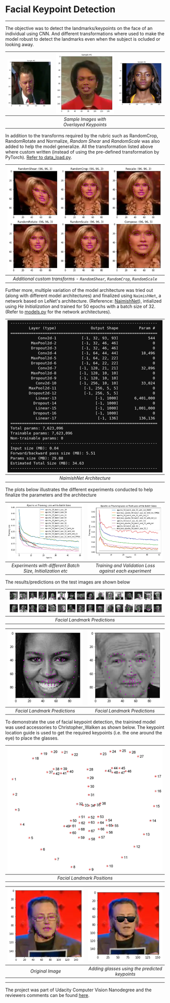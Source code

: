 # Facial Keypoint Detection
---

The objective was to detect the landmarks/keypoints on the face of an individual using CNN.
And different transformations where used to make the model robust to detect the landmarks even when the subject is ocluded or looking away.

<div align='center'>
<a name='samples'></a>

|![sample0](./images/markdown_images/sample0.png)|![sample1](./images/markdown_images/sample1.png)|![sample2](./images/markdown_images/sample2.png)|
|:---:|:---:|:---:|
||_Sample Images with Overlayed Keypoints_||
</div>

In addition to the transforms required by the rubric such as  RandomCrop, RandomRotate and Normalize, _Random Shear_ and _RandomScale_ was also added to help the model generalize. All the transformation listed above where custom written (instead of using the pre-defined transformation by PyTorch). [Refer to data_load.py](./data_load.py).

<div align='center'>
<a name='additional_transforms'></a>

|![addition_transforms](./images/markdown_images/additional_transforms.png)|
|:---:|
|_Additional custom transforms - `RandomShear`, `RandomCrop`, `RandomScale`_|
</div>

Further more, multiple variation of the model architecture was tried out (along with different model architectures) and finalized using `NaimishNet`, a network based on LeNet's architecture. (Reference: [NaimishNet](https://arxiv.org/pdf/1710.00977.pdf)), intialized using _He Initialization_ and trained for $50$ epochs with a batch size of $32$. (Refer to [models.py](./models.py) for the network architectures).


<div align='center'>
<a name='architecture'></a>

|![naimishnet_arch](./images/markdown_images/naimishnet_arch.png)|
|:---:|
|_NaimishNet Architecture_|
</div>

The plots below illustrates the different experiments conducted to help finalize the parameters and the architecture

<div align='center'>
<a name='experiments'></a>

|![experiment1](./images/markdown_images/training_loss.png)|![experiment1](./images/markdown_images/training_n_val_loss.png)|
|:---:|:---:|
|_Experiments with different Batch Size, Initialization etc_|_Training and Validation Loss against each experiment_|
</div>


The results/predictions on the test images are shown below
<div align='center'>
<a name='predictions_multiple'></a>

|![preds](./images/markdown_images/predicted_keypoints.png)|
|:---:|
|_Facial Landmark Predictions_|
</div>


<div align='center'>
<a name='predictions'></a>

|![pred0](./images/markdown_images/pred0.png)|![pred1](./images/markdown_images/pred1.png)|
|:---:|:---:|
|_Facial Landmark Predictions_|_Facial Landmark Predictions_|
</div>

To demonstrate the use of facial keypoint detection, the trainined model was used accessories to Christopher_Walken as shown below. The keypoint location guide is used to get the required keypoints (i.e. the one around the eye) to place the glasses.

<div align='center'>
<a name='predictions_multiple'></a>

|![preds](./images/landmarks_numbered.jpg)|
|:---:|
|_Facial Landmark Positions_|
</div>

<div align='center'>
<a name='application'></a>

|![app_orig](./images/markdown_images/fun_app.png)|![pred1](./images/markdown_images/fun_app_pred.png)|
|:---:|:---:|
|_Original Image_|_Adding glasses using the predicted keypoints_|
</div>


---
The project was part of Udacity Computer Vision Nanodegree and the reviewers comments can be found [here](./facial_keypoint_detection_review.pdf).